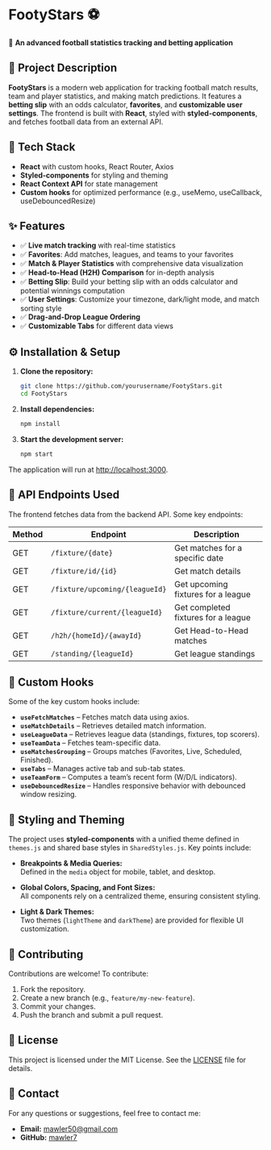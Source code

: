 # FootyStars ⚽  
🚀 **An advanced football statistics tracking and betting application**

## 📌 Project Description

**FootyStars** is a modern web application for tracking football match results, team and player statistics, and making match predictions. It features a **betting slip** with an odds calculator, **favorites**, and **customizable user settings**. The frontend is built with **React**, styled with **styled-components**, and fetches football data from an external API.

## 🔹 Tech Stack

- **React** with custom hooks, React Router, Axios  
- **Styled-components** for styling and theming  
- **React Context API** for state management  
- **Custom hooks** for optimized performance (e.g., useMemo, useCallback, useDebouncedResize)  

## ✨ Features

- ✅ **Live match tracking** with real-time statistics  
- ✅ **Favorites**: Add matches, leagues, and teams to your favorites  
- ✅ **Match & Player Statistics** with comprehensive data visualization  
- ✅ **Head-to-Head (H2H) Comparison** for in-depth analysis  
- ✅ **Betting Slip**: Build your betting slip with an odds calculator and potential winnings computation  
- ✅ **User Settings**: Customize your timezone, dark/light mode, and match sorting style  
- ✅ **Drag-and-Drop League Ordering**  
- ✅ **Customizable Tabs** for different data views  

## ⚙️ Installation & Setup

1. **Clone the repository:**

   ```bash
   git clone https://github.com/yourusername/FootyStars.git
   cd FootyStars
   ```

2. **Install dependencies:**

   ```bash
   npm install
   ```

3. **Start the development server:**

   ```bash
   npm start
   ```

The application will run at [http://localhost:3000](http://localhost:3000).

## 🚀 API Endpoints Used

The frontend fetches data from the backend API. Some key endpoints:

| Method | Endpoint                           | Description                              |
|--------|------------------------------------|------------------------------------------|
| GET    | `/fixture/{date}`                  | Get matches for a specific date          |
| GET    | `/fixture/id/{id}`                 | Get match details                        |
| GET    | `/fixture/upcoming/{leagueId}`     | Get upcoming fixtures for a league       |
| GET    | `/fixture/current/{leagueId}`      | Get completed fixtures for a league      |
| GET    | `/h2h/{homeId}/{awayId}`           | Get Head-to-Head matches                 |
| GET    | `/standing/{leagueId}`             | Get league standings                     |

## 🔧 Custom Hooks

Some of the key custom hooks include:
- **`useFetchMatches`** – Fetches match data using axios.
- **`useMatchDetails`** – Retrieves detailed match information.
- **`useLeagueData`** – Retrieves league data (standings, fixtures, top scorers).
- **`useTeamData`** – Fetches team-specific data.
- **`useMatchesGrouping`** – Groups matches (Favorites, Live, Scheduled, Finished).
- **`useTabs`** – Manages active tab and sub-tab states.
- **`useTeamForm`** – Computes a team’s recent form (W/D/L indicators).
- **`useDebouncedResize`** – Handles responsive behavior with debounced window resizing.

## 🎨 Styling and Theming

The project uses **styled-components** with a unified theme defined in `themes.js` and shared base styles in `SharedStyles.js`. Key points include:

- **Breakpoints & Media Queries:**  
  Defined in the `media` object for mobile, tablet, and desktop.

- **Global Colors, Spacing, and Font Sizes:**  
  All components rely on a centralized theme, ensuring consistent styling.

- **Light & Dark Themes:**  
  Two themes (`lightTheme` and `darkTheme`) are provided for flexible UI customization.

## 👥 Contributing

Contributions are welcome! To contribute:
1. Fork the repository.
2. Create a new branch (e.g., `feature/my-new-feature`).
3. Commit your changes.
4. Push the branch and submit a pull request.

## 📜 License

This project is licensed under the MIT License. See the [LICENSE](LICENSE) file for details.

## 📧 Contact

For any questions or suggestions, feel free to contact me:

- **Email:** mawler50@gmail.com  
- **GitHub:** [mawler7](https://github.com/mawler7)
